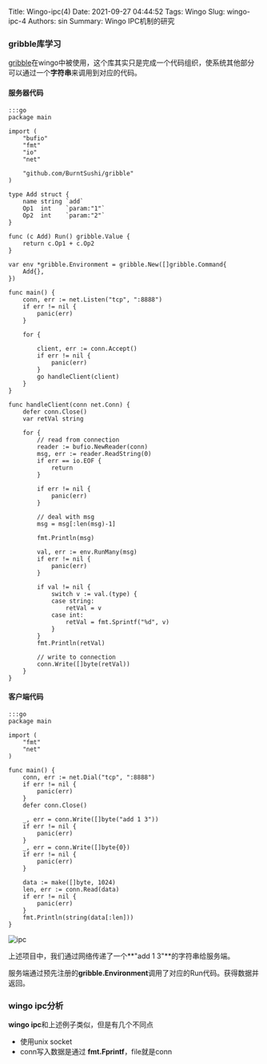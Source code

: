 Title: Wingo-ipc(4)
Date: 2021-09-27 04:44:52
Tags: Wingo
Slug: wingo-ipc-4
Authors: sin
Summary: Wingo IPC机制的研究

### gribble库学习

[gribble](https://github.com/BurntSushi/gribble)在wingo中被使用，这个库其实只是完成一个代码组织，使系统其他部分可以通过一个**字符串**来调用到对应的代码。



#### 服务器代码

    :::go
    package main

    import (
        "bufio"
        "fmt"
        "io"
        "net"

        "github.com/BurntSushi/gribble"
    )

    type Add struct {
        name string `add`
        Op1  int    `param:"1"`
        Op2  int    `param:"2"`
    }

    func (c Add) Run() gribble.Value {
        return c.Op1 + c.Op2
    }

    var env *gribble.Environment = gribble.New([]gribble.Command{
        Add{},
    })

    func main() {
        conn, err := net.Listen("tcp", ":8888")
        if err != nil {
            panic(err)
        }

        for {

            client, err := conn.Accept()
            if err != nil {
                panic(err)
            }
            go handleClient(client)
        }
    }

    func handleClient(conn net.Conn) {
        defer conn.Close()
        var retVal string

        for {
            // read from connection
            reader := bufio.NewReader(conn)
            msg, err := reader.ReadString(0)
            if err == io.EOF {
                return
            }

            if err != nil {
                panic(err)
            }

            // deal with msg
            msg = msg[:len(msg)-1]

            fmt.Println(msg)

            val, err := env.RunMany(msg)
            if err != nil {
                panic(err)
            }

            if val != nil {
                switch v := val.(type) {
                case string:
                    retVal = v
                case int:
                    retVal = fmt.Sprintf("%d", v)
                }
            }
            fmt.Println(retVal)

            // write to connection
            conn.Write([]byte(retVal))
        }
    }



#### 客户端代码

    :::go
    package main

    import (
        "fmt"
        "net"
    )

    func main() {
        conn, err := net.Dial("tcp", ":8888")
        if err != nil {
            panic(err)
        }
        defer conn.Close()

        _, err = conn.Write([]byte("add 1 3"))
        if err != nil {
            panic(err)
        }
        _, err = conn.Write([]byte{0})
        if err != nil {
            panic(err)
        }

        data := make([]byte, 1024)
        len, err := conn.Read(data)
        if err != nil {
            panic(err)
        }
        fmt.Println(string(data[:len]))
    }

![ipc](https://gitee.com/xuanmingyi/imagebed/raw/master/img/20210927134743.png)

上述项目中，我们通过网络传递了一个**"add 1 3"**的字符串给服务端。

服务端通过预先注册的**gribble.Environment**调用了对应的Run代码。获得数据并返回。



### wingo ipc分析

**wingo ipc**和上述例子类似，但是有几个不同点


* 使用unix socket
* conn写入数据是通过 **fmt.Fprintf**，file就是conn

